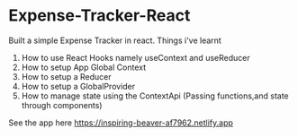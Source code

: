 # Expense-Tracker-React
Built a simple Expense Tracker in react.
Things i've learnt
  1. How to use React Hooks namely useContext and useReducer
  2. How to setup App Global Context
  3. How to setup a Reducer
  4. How to setup a GlobalProvider
  5. How to manage state using the ContextApi (Passing functions,and state through components)


See the app here https://inspiring-beaver-af7962.netlify.app
